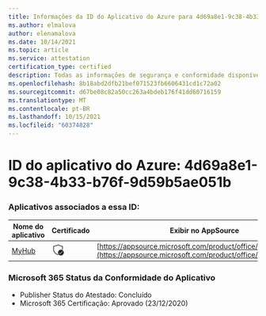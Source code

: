 ```yaml
---
title: Informações da ID do Aplicativo do Azure para 4d69a8e1-9c38-4b33-b76f-9d59b5ae051b
ms.author: elmalova
author: elenamalova
ms.date: 10/14/2021
ms.topic: article
ms.service: attestation
certification_type: certified
description: Todas as informações de segurança e conformidade disponíveis para o 4d69a8e1-9c38-4b33-b76f-9d59b5ae051b.
ms.openlocfilehash: 8b18abd2dfb21bef071523fb6606431cd1c72a02
ms.sourcegitcommit: d67be08c82a50cc263a4bdeb176f41dd60716159
ms.translationtype: MT
ms.contentlocale: pt-BR
ms.lasthandoff: 10/15/2021
ms.locfileid: "60374828"
---
```

# <a name="azure-app-id-4d69a8e1-9c38-4b33-b76f-9d59b5ae051b"></a>ID do aplicativo do Azure: 4d69a8e1-9c38-4b33-b76f-9d59b5ae051b


### <a name="apps-associated-with-this-id"></a>Aplicativos associados a essa ID:
| **Nome do aplicativo** | **Certificado** | **Exibir no AppSource** |
|--------------|---------------|-----------------------|
| [MyHub](https://docs.microsoft.com/microsoft-365-app-certification/forward/WA200000726) | <img alt="Certified application badge" src="../media/certified-badge.png" height="25" width="25" /> | [https://appsource.microsoft.com/product/office/WA200000726](https://appsource.microsoft.com/product/office/WA200000726) |

### <a name="microsoft-365-app-compliance-status"></a>Microsoft 365 Status da Conformidade do Aplicativo
- Publisher Status do Atestado: Concluído
- Microsoft 365 Certificação: Aprovado (23/12/2020)
